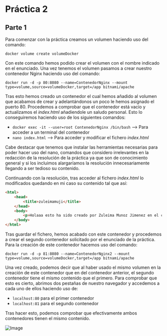 # Práctica 2
## Parte 1
Para comenzar con la práctica creamos un volumen haciendo uso del comando:


`docker volume create volumeDocker`


Con este comando hemos podido crear el volumen con el nombre indicado en el enunciado. Una vez tenemos el volumen pasamos a crear nuestro contenedor Nginx haciendo uso del comando:


`docker run -d -p 80:8080 --name=ContenedorNginx --mount type=volume,source=volumeDocker,target=/app bitnami/apache`


Tras esto hemos creado un contenedor el cual hemos añadido al volumen que acabamos de crear y adelantándonos un poco le hemos asignado el puerto 80. Procedemos a comprobar que el contenedor está vacío y actualizamos el _index.html_ añadiendole un saludo personal. Esto lo conseguiremos haciendo uso de los siguientes comandos:


  * `docker exec -it --user=root ContenedorNginx /bin/bash` --> Para acceder a un terminal del contenedor
  * `nano index.html` --> Para acceder y modificar el fichero _index.html_


Cabe destacar que tenemos que instalar las herramientas necesarias para poder hacer uso del nano, comandos que considero irrelevantes en la redacción de la resolución de la práctica ya que son de conocimiento general y si los incluimos alargaríamos la resolución innecesariamente llegando a ser tedioso su contenido.


Continuando con la resolución, tras acceder al fichero _index.html_ lo modificados quedando en mi caso su contenido tal que así:


```html
<html>
    <head>
        <title>zuleimamuji</title>
    </head>
    <body>
        <p>Holaaa esto ha sido creado por Zuleima Munoz Jimenez en el curso 22/23</p>
    </body>
</html>
```


Tras guardar el fichero, hemos acabado con este contenedor y procedemos a crear el segundo contenedor solicitado por el enunciado de la práctica. Para la creación de este contenedor hacemos uso del comando:


`docker run -d -p 81:8080 --name=ContenedorNginx2 --mount type=volume,source=volumeDocker,target=/app bitnami/apache`


Una vez creado, podemos decir que al haber usado el mismo volumen en la creación de este contenedor que en del contenedor anterior, el segundo contenedor tiene el mismo contenido que el primero. Para comprobar que esto es cierto, abrimos dos pestañas de nuestro navegador y accedemos a cada uno de ellos haciendo uso de:


  * `localhost:80` para el primer contenedor
  * `localhost:81` para el segundo contenedor


Tras hacer esto, podemos comprobar que efectivamente ambos contenedores tienen el mismo contenido.


![Image](Parte1OK.png "Contenido de ambos contenedores")




